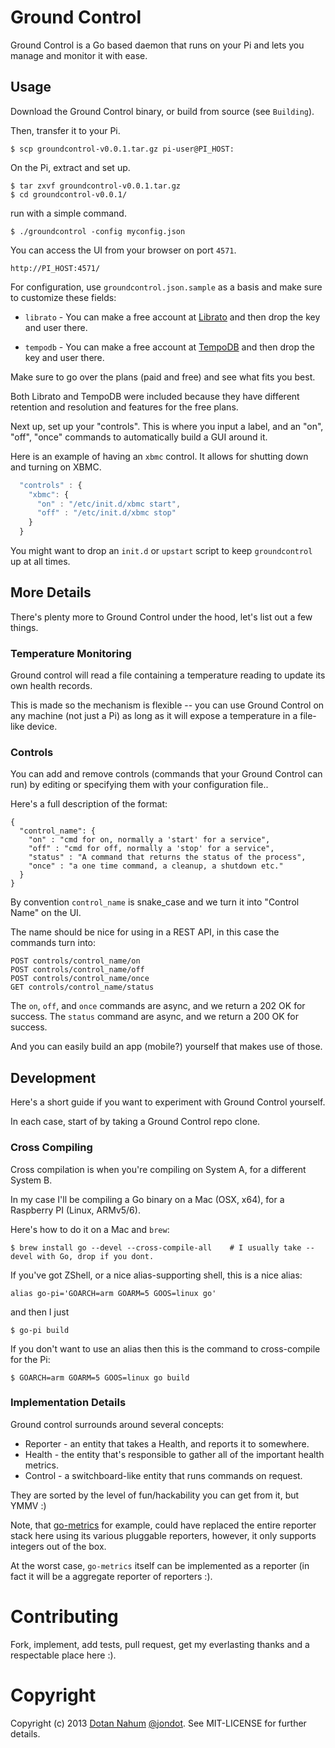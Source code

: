 # Ground Control

Ground Control is a Go based daemon that runs on your Pi and lets you
manage and monitor it with ease.




## Usage

Download the Ground Control binary, or build from source (see
`Building`).



Then, transfer it to your Pi.


```
$ scp groundcontrol-v0.0.1.tar.gz pi-user@PI_HOST:
```

On the Pi, extract and set up.

```
$ tar zxvf groundcontrol-v0.0.1.tar.gz
$ cd groundcontrol-v0.0.1/
```

run with a simple command.

```
$ ./groundcontrol -config myconfig.json
```

You can access the UI from your browser on port `4571`.

```
http://PI_HOST:4571/
```

For configuration, use `groundcontrol.json.sample` as a basis and make
sure to customize these fields:


* `librato` - You can make a free account at
[Librato](http://librato.com) and then drop the key and user there.

* `tempodb` - You can make a free account at
[TempoDB](http://tempo-db.com) and then drop the key and user there.

Make sure to go over the plans (paid and free) and see what fits you
best. 

Both Librato and TempoDB were included because they have different
retention and resolution and features for the free plans.


Next up, set up your "controls". This is where you input a label, and an
"on", "off", "once" commands to automatically build a GUI around it.


Here is an example of having an `xbmc` control. It allows for shutting
down and turning on XBMC.

```javascript
  "controls" : {
    "xbmc": {
      "on" : "/etc/init.d/xbmc start",
      "off" : "/etc/init.d/xbmc stop"
    }
  }
```


You might want to drop an `init.d` or `upstart` script to keep
`groundcontrol` up at all times.




## More Details

There's plenty more to Ground Control under the hood, let's list out a
few things.


### Temperature Monitoring

Ground control will read a file containing a temperature reading to
update its own health records. 

This is made so the mechanism is
flexible -- you can use Ground Control on any machine (not just a Pi) as
long as it will expose a temperature in a file-like device.


### Controls

You can add and remove controls (commands that your Ground Control can
run) by editing or specifying them with your configuration file..


Here's a full description of the format:


```
{
  "control_name": {
    "on" : "cmd for on, normally a 'start' for a service",
    "off" : "cmd for off, normally a 'stop' for a service",
    "status" : "A command that returns the status of the process",
    "once" : "a one time command, a cleanup, a shutdown etc."
  }
}
```

By convention `control_name` is snake_case and we turn it into "Control Name" on the UI.

The name should be nice for using in a REST API, in this case the commands turn into:


```
POST controls/control_name/on
POST controls/control_name/off
POST controls/control_name/once
GET controls/control_name/status
```

The `on`, `off`, and `once` commands are async, and we return a 202 OK for success.
The `status` command are async, and we return a 200 OK for success.


And you can easily build an app (mobile?) yourself that makes use of those.






## Development

Here's a short guide if you want to experiment with Ground Control yourself.

In each case, start of by taking a Ground Control repo clone.



### Cross Compiling

Cross compilation is when you're compiling on System A, for a different System B.

In my case I'll be compiling a Go binary on a Mac (OSX, x64), for a Raspberry PI (Linux, ARMv5/6).

Here's how to do it on a Mac and `brew`:

```
$ brew install go --devel --cross-compile-all    # I usually take --devel with Go, drop if you dont.
```

If you've got ZShell, or a nice alias-supporting shell, this is a nice alias:

```
alias go-pi='GOARCH=arm GOARM=5 GOOS=linux go'
```

and then I just

```
$ go-pi build
````


If you don't want to use an alias then this is the command to cross-compile for the Pi:

```
$ GOARCH=arm GOARM=5 GOOS=linux go build
```

### Implementation Details

Ground control surrounds around several concepts:

* Reporter - an entity that takes a Health, and reports it to somewhere.
* Health - the entity that's responsible to gather all of the important health metrics.
* Control - a switchboard-like entity that runs commands on request.

They are sorted by the level of fun/hackability you can get from it, but YMMV :)


Note, that [go-metrics](https://github.com/rcrowley/go-metrics) for example, could have replaced the entire reporter stack here using its various pluggable 
reporters, however, it only supports integers out of the box.

At the worst case, `go-metrics` itself can be implemented as a reporter (in fact it will be a aggregate reporter of reporters :).









# Contributing

Fork, implement, add tests, pull request, get my everlasting thanks and a respectable place here :).


# Copyright

Copyright (c) 2013 [Dotan Nahum](http://gplus.to/dotan) [@jondot](http://twitter.com/jondot). See MIT-LICENSE for further details.



